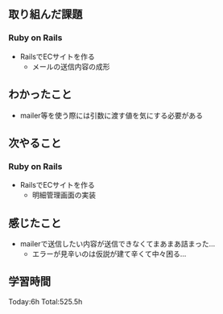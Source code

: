 ## 取り組んだ課題
### Ruby on Rails
- RailsでECサイトを作る
  - メールの送信内容の成形
## わかったこと
- mailer等を使う際には引数に渡す値を気にする必要がある
## 次やること
### Ruby on Rails
- RailsでECサイトを作る
  - 明細管理画面の実装
## 感じたこと
- mailerで送信したい内容が送信できなくてまあまあ詰まった...
  - エラーが見辛いのは仮説が建て辛くて中々困る...
## 学習時間
Today:6h Total:525.5h